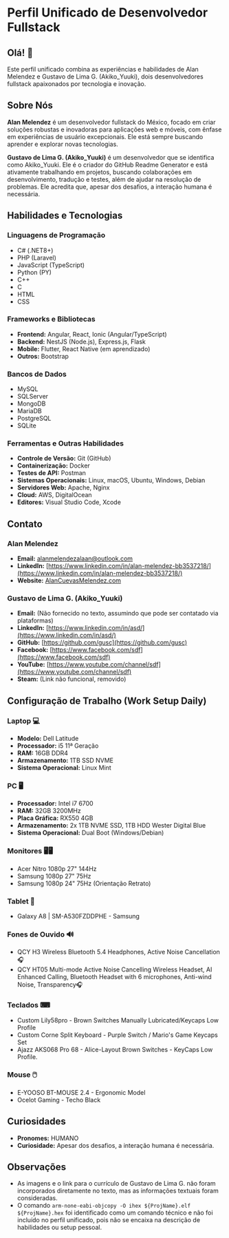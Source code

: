 # Perfil Unificado de Desenvolvedor Fullstack

## Olá! 👋

Este perfil unificado combina as experiências e habilidades de Alan Melendez e Gustavo de Lima G. (Akiko_Yuuki), dois desenvolvedores fullstack apaixonados por tecnologia e inovação.

## Sobre Nós

**Alan Melendez** é um desenvolvedor fullstack do México, focado em criar soluções robustas e inovadoras para aplicações web e móveis, com ênfase em experiências de usuário excepcionais. Ele está sempre buscando aprender e explorar novas tecnologias.

**Gustavo de Lima G. (Akiko_Yuuki)** é um desenvolvedor que se identifica como Akiko_Yuuki. Ele é o criador do GitHub Readme Generator e está ativamente trabalhando em projetos, buscando colaborações em desenvolvimento, tradução e testes, além de ajudar na resolução de problemas. Ele acredita que, apesar dos desafios, a interação humana é necessária.

## Habilidades e Tecnologias

### Linguagens de Programação

- C# (.NET8+)
- PHP (Laravel)
- JavaScript (TypeScript)
- Python (PY)
- C++
- C
- HTML
- CSS

### Frameworks e Bibliotecas

- **Frontend:** Angular, React, Ionic (Angular/TypeScript)
- **Backend:** NestJS (Node.js), Express.js, Flask
- **Mobile:** Flutter, React Native (em aprendizado)
- **Outros:** Bootstrap

### Bancos de Dados

- MySQL
- SQLServer
- MongoDB
- MariaDB
- PostgreSQL
- SQLite

### Ferramentas e Outras Habilidades

- **Controle de Versão:** Git (GitHub)
- **Containerização:** Docker
- **Testes de API:** Postman
- **Sistemas Operacionais:** Linux, macOS, Ubuntu, Windows, Debian
- **Servidores Web:** Apache, Nginx
- **Cloud:** AWS, DigitalOcean
- **Editores:** Visual Studio Code, Xcode

## Contato

### Alan Melendez

- **Email:** alanmelendezalaan@outlook.com
- **LinkedIn:** [https://www.linkedin.com/in/alan-melendez-bb3537218/](https://www.linkedin.com/in/alan-melendez-bb3537218/)
- **Website:** [AlanCuevasMelendez.com](https://alancuevasmelendez.com/)

### Gustavo de Lima G. (Akiko_Yuuki)

- **Email:** (Não fornecido no texto, assumindo que pode ser contatado via plataformas)
- **LinkedIn:** [https://www.linkedin.com/in/asd/](https://www.linkedin.com/in/asd/)
- **GitHub:** [https://github.com/gusc](https://github.com/gusc)
- **Facebook:** [https://www.facebook.com/sdf](https://www.facebook.com/sdf)
- **YouTube:** [https://www.youtube.com/channel/sdf](https://www.youtube.com/channel/sdf)
- **Steam:** (Link não funcional, removido)

## Configuração de Trabalho (Work Setup Daily)

### Laptop 💻

- **Modelo:** Dell Latitude
- **Processador:** i5 11ª Geração
- **RAM:** 16GB DDR4
- **Armazenamento:** 1TB SSD NVME
- **Sistema Operacional:** Linux Mint

### PC 🖥️

- **Processador:** Intel i7 6700
- **RAM:** 32GB 3200MHz
- **Placa Gráfica:** RX550 4GB
- **Armazenamento:** 2x 1TB NVME SSD, 1TB HDD Wester Digital Blue
- **Sistema Operacional:** Dual Boot (Windows/Debian)

### Monitores 🖥️🖥️

- Acer Nitro 1080p 27" 144Hz
- Samsung 1080p 27" 75Hz
- Samsung 1080p 24" 75Hz (Orientação Retrato)

### Tablet 📱

- Galaxy A8 | SM-A530FZDDPHE - Samsung

### Fones de Ouvido 🔊

- QCY H3 Wireless Bluetooth 5.4 Headphones, Active Noise Cancellation 🎧
- QCY HT05 Multi-mode Active Noise Cancelling Wireless Headset, AI Enhanced Calling, Bluetooth Headset with 6 microphones, Anti-wind Noise, Transparency🎧

### Teclados ⌨

- Custom Lily58pro - Brown Switches Manually Lubricated/Keycaps Low Profile
- Custom Corne Split Keyboard - Purple Switch / Mario's Game Keycaps Set
- Ajazz AKS068 Pro 68 - Alice-Layout Brown Switches - KeyCaps Low Profile.

### Mouse 🖱️

- E-YOOSO BT-MOUSE 2.4 - Ergonomic Model
- Ocelot Gaming - Techo Black

## Curiosidades

- **Pronomes:** HUMANO
- **Curiosidade:** Apesar dos desafios, a interação humana é necessária.

## Observações

- As imagens e o link para o currículo de Gustavo de Lima G. não foram incorporados diretamente no texto, mas as informações textuais foram consideradas.
- O comando `arm-none-eabi-objcopy -O ihex ${ProjName}.elf ${ProjName}.hex` foi identificado como um comando técnico e não foi incluído no perfil unificado, pois não se encaixa na descrição de habilidades ou setup pessoal.

